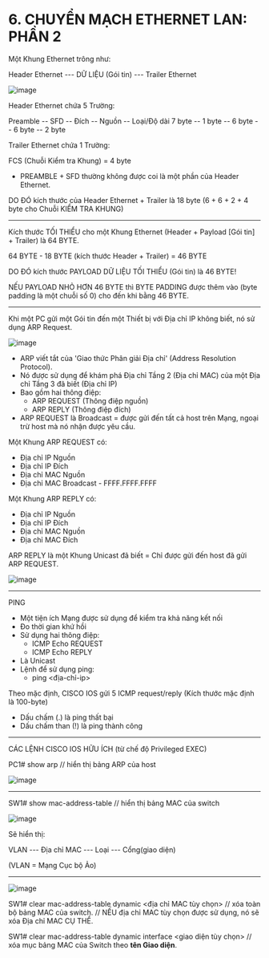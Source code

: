 # 6. CHUYỂN MẠCH ETHERNET LAN: PHẦN 2

Một Khung Ethernet trông như:

Header Ethernet --- DỮ LIỆU (Gói tin) --- Trailer Ethernet

![image](https://github.com/psaumur/CCNA/assets/106411237/27c1877f-57d7-44ea-8c64-b0ec2b308ad0)

Header Ethernet chứa 5 Trường:

Preamble -- SFD -- Đích -- Nguồn -- Loại/Độ dài
7 byte   -- 1 byte -- 6 byte -- 6 byte -- 2 byte

Trailer Ethernet chứa 1 Trường:

FCS (Chuỗi Kiểm tra Khung) = 4 byte

- PREAMBLE + SFD thường không được coi là một phần của Header Ethernet.

DO ĐÓ kích thước của Header Ethernet + Trailer là 18 byte (6 + 6 + 2 + 4 byte cho Chuỗi KIỂM TRA KHUNG)

---

Kích thước TỐI THIỂU cho một Khung Ethernet (Header + Payload [Gói tin] + Trailer) là 64 BYTE.

64 BYTE - 18 BYTE (kích thước Header + Trailer) = 46 BYTE

DO ĐÓ kích thước PAYLOAD DỮ LIỆU TỐI THIỂU (Gói tin) là 46 BYTE!

NẾU PAYLOAD NHỎ HƠN 46 BYTE thì BYTE PADDING được thêm vào (byte padding là một chuỗi số 0) cho đến khi bằng 46 BYTE.

---

Khi một PC gửi một Gói tin đến một Thiết bị với Địa chỉ IP không biết, nó sử dụng ARP Request.

![image](https://github.com/psaumur/CCNA/assets/106411237/e2d0e5d2-7c98-4671-b356-903132fd7525)

- ARP viết tắt của 'Giao thức Phân giải Địa chỉ' (Address Resolution Protocol).
- Nó được sử dụng để khám phá Địa chỉ Tầng 2 (Địa chỉ MAC) của một Địa chỉ Tầng 3 đã biết (Địa chỉ IP)
- Bao gồm hai thông điệp:
  - ARP REQUEST (Thông điệp nguồn)
  - ARP REPLY (Thông điệp đích)
- ARP REQUEST là Broadcast = được gửi đến tất cả host trên Mạng, ngoại trừ host mà nó nhận được yêu cầu.

Một Khung ARP REQUEST có:
- Địa chỉ IP Nguồn
- Địa chỉ IP Đích
- Địa chỉ MAC Nguồn
- Địa chỉ MAC Broadcast - FFFF.FFFF.FFFF

Một Khung ARP REPLY có:
- Địa chỉ IP Nguồn
- Địa chỉ IP Đích
- Địa chỉ MAC Nguồn
- Địa chỉ MAC Đích

ARP REPLY là một Khung Unicast đã biết = Chỉ được gửi đến host đã gửi ARP REQUEST.

![image](https://github.com/psaumur/CCNA/assets/106411237/914cdf2a-c631-47e5-80f9-46e32ebed311)

---

PING

- Một tiện ích Mạng được sử dụng để kiểm tra khả năng kết nối
- Đo thời gian khứ hồi
- Sử dụng hai thông điệp:
  - ICMP Echo REQUEST
  - ICMP Echo REPLY
- Là Unicast
- Lệnh để sử dụng ping:
  - ping <địa-chỉ-ip>

Theo mặc định, CISCO IOS gửi 5 ICMP request/reply (Kích thước mặc định là 100-byte)

- Dấu chấm (.) là ping thất bại
- Dấu chấm than (!) là ping thành công

---

CÁC LỆNH CISCO IOS HỮU ÍCH (từ chế độ Privileged EXEC)

PC1# show arp // hiển thị bảng ARP của host

![image](https://github.com/psaumur/CCNA/assets/106411237/da199d21-4f41-485e-8917-ca8e3d789617)

---

SW1# show mac-address-table // hiển thị bảng MAC của switch

![image](https://github.com/psaumur/CCNA/assets/106411237/c1cd95dd-7742-4703-9487-946652c95485)

Sẽ hiển thị:

VLAN --- Địa chỉ MAC --- Loại --- Cổng(giao diện)

(VLAN = Mạng Cục bộ Ảo)

---

![image](https://github.com/psaumur/CCNA/assets/106411237/657b054b-a90c-4e5f-8544-2a51082cb631)

SW1# clear mac-address-table dynamic <địa chỉ MAC tùy chọn>
// xóa toàn bộ bảng MAC của switch.
// NẾU địa chỉ MAC tùy chọn được sử dụng, nó sẽ xóa Địa chỉ MAC CỤ THỂ.

SW1# clear mac-address-table dynamic interface <giao diện tùy chọn>
// xóa mục bảng MAC của Switch theo **tên Giao diện**.
